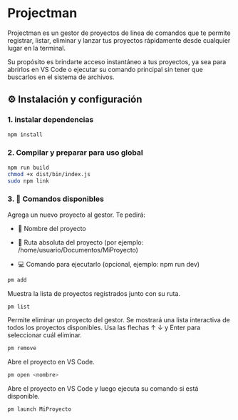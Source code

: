 # Projectman 

Projectman es un gestor de proyectos de línea de comandos que te permite registrar, listar, eliminar y lanzar tus proyectos rápidamente desde cualquier lugar en la terminal.

Su propósito es brindarte acceso instantáneo a tus proyectos, ya sea para abrirlos en VS Code o ejecutar su comando principal sin tener que buscarlos en el sistema de archivos.

## ⚙️ Instalación y configuración

### 1. instalar dependencias

```bash
npm install
```

### 2. Compilar y preparar para uso global

```bash
npm run build
chmod +x dist/bin/index.js
sudo npm link
```

### 3. 🚀 Comandos disponibles

Agrega un nuevo proyecto al gestor. Te pedirá:

- 📛 Nombre del proyecto

- 📂 Ruta absoluta del proyecto (por ejemplo: /home/usuario/Documentos/MiProyecto)

- 💻 Comando para ejecutarlo (opcional, ejemplo: npm run dev)

```bash 
pm add 
```

Muestra la lista de proyectos registrados junto con su ruta.


```bash 
pm list 
```

Permite eliminar un proyecto del gestor. Se mostrará una lista interactiva de todos los proyectos disponibles. Usa las flechas ↑ ↓ y Enter para seleccionar cuál eliminar.

```bash 
pm remove 
```


Abre el proyecto en VS Code.

```bash 
pm open <nombre>
```


Abre el proyecto en VS Code y luego ejecuta su comando si está disponible.

```bash 
pm launch MiProyecto
```
